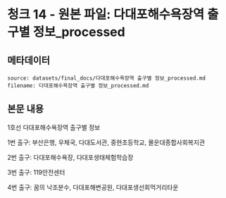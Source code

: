 # 청크 14 - 원본 파일: 다대포해수욕장역 출구별 정보_processed

## 메타데이터

```
source: datasets/final_docs/다대포해수욕장역 출구별 정보_processed.md
filename: 다대포해수욕장역 출구별 정보_processed.md
```

## 본문 내용

1호선 다대포해수욕장역 출구별 정보

1번 출구: 부산은행, 우체국, 다대도서관, 중현초등학교, 몰운대종합사회복지관

2번 출구: 다대포해수욕장, 다대포생태체험학습장

3번 출구: 119안전센터

4번 출구: 꿈의 낙조분수, 다대포해변공원, 다대포생선회먹거리타운